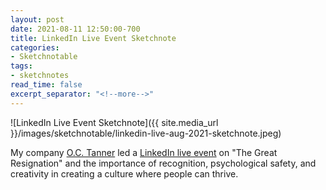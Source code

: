 ```yaml
---
layout: post
date: 2021-08-11 12:50:00-700
title: LinkedIn Live Event Sketchnote
categories:
- Sketchnotable
tags:
- sketchnotes
read_time: false
excerpt_separator: "<!--more-->"
---
```


![LinkedIn Live Event Sketchnote]({{ site.media_url }}/images/sketchnotable/linkedin-live-aug-2021-sketchnote.jpeg)

My company [O.C. Tanner](https://www.octanner.com/) led a [LinkedIn live event](https://www.linkedin.com/events/linkedinlivewitho-c-tanner-ther6811350116583141376/) on "The Great Resignation" and the importance of recognition, psychological safety, and creativity in creating a culture where people can thrive.

<!--more-->
